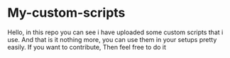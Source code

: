 # My-custom-scripts

Hello, in this repo you can see i have uploaded some custom scripts that i use. And that is it nothing more, you can use them in your setups pretty easily.
If you want to contribute, Then feel free to do it
